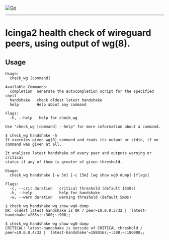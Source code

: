 [![Go](https://github.com/dsh2dsh/check_wg/actions/workflows/go.yml/badge.svg)](https://github.com/dsh2dsh/check_wg/actions/workflows/go.yml)

-------------------------------------------------------------------------------

# Icinga2 health check of wireguard peers, using output of wg(8).

## Usage

```
Usage:
  check_wg [command]

Available Commands:
  completion  Generate the autocompletion script for the specified shell
  handshake   check oldest latest handshake
  help        Help about any command

Flags:
  -h, --help   help for check_wg

Use "check_wg [command] --help" for more information about a command.
```

```
$ check_wg handshake -h
It executes given wg(8) command and reads its output or stdin, if no
command was given at all.

It analizes latest handshake of every peer and outputs warning or critical
status if any of them is greater of given threshold.

Usage:
  check_wg handshake [-w 5m] [-c 15m] [wg show wg0 dump] [flags]

Flags:
  -c, --crit duration   critical threshold (default 15m0s)
  -h, --help            help for handshake
  -w, --warn duration   warning threshold (default 5m0s)

$ check_wg handshake wg show wg0 dump
OK: oldest latest handshake is OK / peer=10.0.0.3/32 | 'latest-handshake'=265s;~:300;~:900;;

$ check_wg handshake wg show wg0 dump
CRITICAL: latest-handshake is outside of CRITICAL threshold / peer=10.0.0.4/32 | 'latest-handshake'=188016s;~:300;~:180000;;
```
